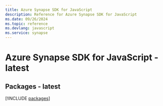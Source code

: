 ```yaml
---
title: Azure Synapse SDK for JavaScript
description: Reference for Azure Synapse SDK for JavaScript
ms.date: 09/26/2024
ms.topic: reference
ms.devlang: javascript
ms.service: synapse
---
```

# Azure Synapse SDK for JavaScript - latest
## Packages - latest
[!INCLUDE [packages](synapse-index.md)]